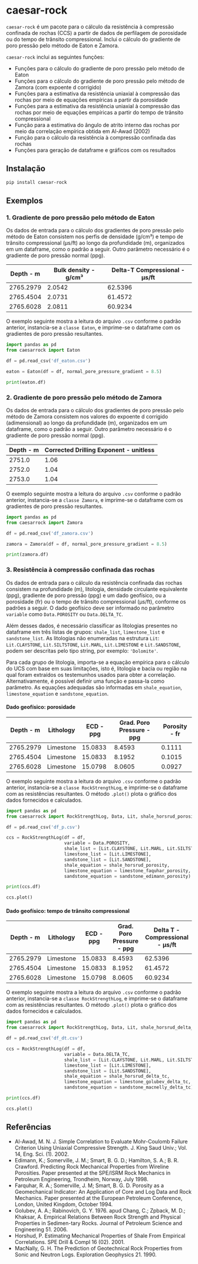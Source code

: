 <!-- coding: utf-8 -->
# caesar-rock

`caesar-rock` é um pacote para o cálculo da resistência à compressão confinada de rochas (CCS) a partir de dados de perfilagem de porosidade ou do tempo de trânsito compressional. Inclui o cálculo do gradiente de poro pressão pelo método de Eaton e Zamora.

`caesar-rock` inclui as seguintes funções:

  * Funções para o cálculo do gradiente de poro pressão pelo método de Eaton
  * Funções para o cálculo do gradiente de poro pressão pelo método de Zamora (com expoente d corrigido)
  * Funções para a estimativa da resistência uniaxial à compressão das rochas por meio de equações empíricas a partir da porosidade
  * Funções para a estimativa da resistência uniaxial à compressão das rochas por meio de equações empíricas a partir do tempo de trânsito compressional
  * Função para a estimativa do ângulo de atrito interno das rochas por meio da correlação empírica obtida em Al-Awad (2002)
  * Função para o cálculo da resistência à compressão confinada das rochas
  * Funções para geração de dataframe e gráficos com os resultados 

## Instalação

```bash
pip install caesar-rock
```

## Exemplos

### 1. Gradiente de poro pressão pelo método de Eaton

Os dados de entrada para o cálculo dos gradientes de poro pressão pelo método de Eaton consistem nos perfis de densidade (g/cm³) e tempo de trânsito compressional (µs/ft) ao longo da profundidade (m), organizados em um dataframe, como o padrão a seguir. Outro parâmetro necessário é o gradiente de poro pressão normal (ppg).

| Depth - m | Bulk density - g/cm³ | Delta-T Compressional - µs/ft |
| -------- | -------- | -------- |
| 2765.2979 | 2.0542 | 62.5396 |
| 2765.4504 | 2.0731 | 61.4572 |
| 2765.6028 | 2.0811 | 60.9234 |

O exemplo seguinte mostra a leitura do arquivo `.csv` conforme o padrão anterior, instancia-se a `classe Eaton`, e imprime-se o dataframe com os gradientes de poro pressão resultantes.


```python
import pandas as pd
from caesarrock import Eaton

df = pd.read_csv('df_eaton.csv')

eaton = Eaton(df = df, normal_pore_pressure_gradient = 8.5)

print(eaton.df)

```

### 2. Gradiente de poro pressão pelo método de Zamora

Os dados de entrada para o cálculo dos gradientes de poro pressão pelo método de Zamora consistem nos valores do expoente d corrigido (adimensional) ao longo da profundidade (m), organizados em um dataframe, como o padrão a seguir. Outro parâmetro necessário é o gradiente de poro pressão normal (ppg).

| Depth - m | Corrected Drilling Exponent - unitless |
| -------- | -------- |
| 2751.0 | 1.06 |
| 2752.0 | 1.04 |
| 2753.0 | 1.04 |

O exemplo seguinte mostra a leitura do arquivo `.csv` conforme o padrão anterior, instancia-se a `classe Zamora`, e imprime-se o dataframe com os gradientes de poro pressão resultantes.


```python
import pandas as pd
from caesarrock import Zamora

df = pd.read_csv('df_zamora.csv')

zamora = Zamora(df = df, normal_pore_pressure_gradient = 8.5)

print(zamora.df)

```

### 3. Resistência à compressão confinada das rochas

Os dados de entrada para o cálculo da resistência confinada das rochas consistem na profundidade (m), litologia, densidade circulante equivalente (ppg), gradiente de poro pressão (ppg) e um dado geofísico, ou a porosidade (fr) ou o tempo de trânsito compressional (µs/ft), conforme os padrões a seguir. O dado geofísico deve ser informado no parâmetro `variable` como `Data.POROSITY` ou `Data.DELTA_TC`.

Além desses dados, é necessário classificar as litologias presentes no dataframe em três listas de grupos: `shale_list`, `limestone_list` e `sandstone_list`. As litologias não enumeradas na estrutura `Lit`: `Lit.CLAYSTONE`, `Lit.SILTSTONE`, `Lit.MARL`, `Lit.LIMESTONE` e `Lit.SANDSTONE`, podem ser descritas pelo tipo string, por exemplo: `'Dolomite'`.

Para cada grupo de litologia, importa-se a equação empírica para o cálculo do UCS com base em suas limitações, isto é, litologia e bacia ou região na qual foram extraídos os testemunhos usados para obter a correlação. Alternativamente, é possível definir uma função e passa-la como parâmetro. As equações adequadas são informadas em `shale_equation`, `limestone_equation` e `sandstone_equation`.

#### Dado geofísico: porosidade

| Depth - m | Lithology | ECD - ppg | Grad. Poro Pressure - ppg | Porosity - fr
| -------- | -------- | -------- |-------- | -------- |
| 2765.2979 | Limestone | 15.0833 |8.4593| 0.1111 |
| 2765.4504 | Limestone | 15.0833 |8.1952 | 0.1015 |
| 2765.6028 | Limestone | 15.0798 |8.0605 | 0.0927 |

O exemplo seguinte mostra a leitura do arquivo `.csv` conforme o padrão anterior, instancia-se a `classe RockStrengthLog`, e imprime-se o dataframe com as resistências resultantes. O método `.plot()` plota o gráfico dos dados fornecidos e calculados.

```python
import pandas as pd
from caesarrock import RockStrengthLog, Data, Lit, shale_horsrud_porosity, limestone_faquhar_porosity, sandstone_edimann_porosity

df = pd.read_csv('df_p.csv')

ccs = RockStrengthLog(df = df,
                      variable = Data.POROSITY,
                      shale_list = [Lit.CLAYSTONE, Lit.MARL, Lit.SILTSTONE],
                      limestone_list = [Lit.LIMESTONE],
                      sandstone_list = [Lit.SANDSTONE],
                      shale_equation = shale_horsrud_porosity,
                      limestone_equation = limestone_faquhar_porosity,
                      sandstone_equation = sandstone_edimann_porosity)

print(ccs.df)

ccs.plot()

```

#### Dado geofísico: tempo de trânsito compressional

| Depth - m | Lithology | ECD - ppg | Grad. Poro Pressure - ppg | Delta T - Compressional - µs/ft
| -------- | -------- | -------- |-------- | -------- |
| 2765.2979 | Limestone | 15.0833 |8.4593| 62.5396 |
| 2765.4504 | Limestone | 15.0833 |8.1952 | 61.4572 |
| 2765.6028 | Limestone | 15.0798 |8.0605 | 60.9234 |

O exemplo seguinte mostra a leitura do arquivo `.csv` conforme o padrão anterior, instancia-se a `classe RockStrengthLog`, e imprime-se o dataframe com as resistências resultantes. O método `.plot()` plota o gráfico dos dados fornecidos e calculados.

```python
import pandas as pd
from caesarrock import RockStrengthLog, Data, Lit, shale_horsrud_delta_tc, limestone_golubev_delta_tc, sandstone_macnelly_delta_tc

df = pd.read_csv('df_dt.csv')

ccs = RockStrengthLog(df = df,
                      variable = Data.DELTA_TC,
                      shale_list = [Lit.CLAYSTONE, Lit.MARL, Lit.SILTSTONE],
                      limestone_list = [Lit.LIMESTONE],
                      sandstone_list = [Lit.SANDSTONE],
                      shale_equation = shale_horsrud_delta_tc,
                      limestone_equation = limestone_golubev_delta_tc,
                      sandstone_equation = sandstone_macnelly_delta_tc)

print(ccs.df)

ccs.plot()

```

## Referências
  * Al-Awad, M. N. J. Simple Correlation to Evaluate Mohr-Coulomb Failure Criterion Using Uniaxial Compressive Strength. J. King Saud Univ.; Vol. 14, Eng. Sci. (1). 2002.
  * Edimann, K.; Somerville, J. M.; Smart, B. G. D.; Hamilton, S. A.; B. R. Crawford. Predicting Rock Mechanical Properties from Wireline Porosities. Paper presented at the SPE/ISRM Rock Mechanics in Petroleum Engineering, Trondheim, Norway, July 1998.
  * Farquhar, R. A.; Somerville, J. M; Smart, B. G. D. Porosity as a Geomechanical Indicator: An Application of Core and Log Data and Rock Mechanics. Paper presented at the European Petroleum Conference, London, United Kingdom, October 1994.
  * Golubev, A. A.; Rabinovich, G. Y. 1976. apud Chang, C.; Zpback, M. D.; Khaksar, A. Empirical Relations Between Rock Strength and Physical Properties in Sedimen-tary Rocks. Journal of Petroleum Science and Engineering 51. 2006. 
  * Horshud, P. Estimating Mechanical Properties of Shale From Empirical Correlations. SPE Drill & Compl 16 (02). 2001.
  * MacNally, G. H. The Prediction of Geotechnical Rock Properties from Sonic and Neutron Logs. Exploration Geophysics 21. 1990.
